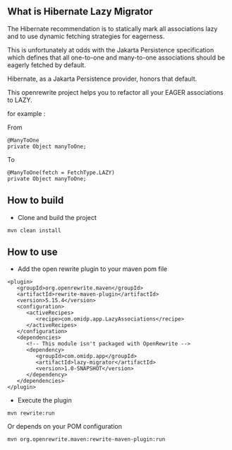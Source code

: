## What is Hibernate Lazy Migrator

The Hibernate recommendation is to statically mark all associations lazy and to use dynamic fetching strategies for eagerness.

This is unfortunately at odds with the Jakarta Persistence specification which defines that all one-to-one and many-to-one associations should be eagerly fetched by default.

Hibernate, as a Jakarta Persistence provider, honors that default.

This openrewrite project helps you to refactor all your EAGER associations to LAZY.

for example : 

From 

```
@ManyToOne
private Object manyToOne;
```

To 

```
@ManyToOne(fetch = FetchType.LAZY)
private Object manyToOne;
```

## How to build

- Clone and build the project 

```
mvn clean install
```

## How to use

- Add the open rewrite plugin to your maven pom file 

```
<plugin>
   <groupId>org.openrewrite.maven</groupId>
   <artifactId>rewrite-maven-plugin</artifactId>
   <version>5.15.4</version>
   <configuration>
      <activeRecipes>
         <recipe>com.omidp.app.LazyAssociations</recipe>
      </activeRecipes>
   </configuration>
   <dependencies>
      <!-- This module isn't packaged with OpenRewrite -->
      <dependency>
         <groupId>com.omidp.app</groupId>
         <artifactId>lazy-migrator</artifactId>
         <version>1.0-SNAPSHOT</version>
      </dependency>
   </dependencies>
</plugin>
```

- Execute the plugin 

```
mvn rewrite:run
```

Or depends on your POM configuration

```
mvn org.openrewrite.maven:rewrite-maven-plugin:run
```
